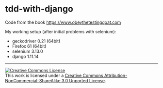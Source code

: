 # tdd-with-django
Code from the book https://www.obeythetestinggoat.com

My working setup (after initial problems with selenium):
* geckodriver 0.21 (64bit)
* Firefox 61 (64bit)
* selenium 3.13.0
* django 1.11.14

---

<a rel="license" href="http://creativecommons.org/licenses/by-nc-sa/3.0/"><img alt="Creative Commons License" style="border-width:0" src="https://i.creativecommons.org/l/by-nc-sa/3.0/88x31.png" /></a><br />This work is licensed under a <a rel="license" href="http://creativecommons.org/licenses/by-nc-sa/3.0/">Creative Commons Attribution-NonCommercial-ShareAlike 3.0 Unported License</a>.

